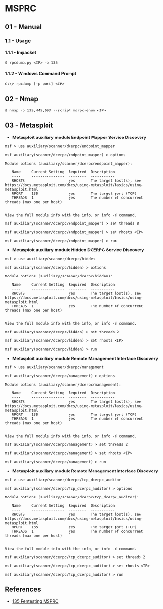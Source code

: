 # MSPRC

## 01 - Manual

### 1.1 - Usage

#### 1.1.1 - Impacket

`$ rpcdump.py <IP> -p 135`

#### 1.1.2 - Windows Command Prompt

`C:\> rpcdump [-p port] <IP>`

## 02 - Nmap

`$ nmap -p 135,445,593 --script msrpc-enum <IP>`

## 03 - Metasploit

- **Metasploit auxiliary module Endpoint Mapper Service Discovery**

```
msf > use auxiliary/scanner/dcerpc/endpoint_mapper

msf auxiliary(scanner/dcerpc/endpoint_mapper) > options

Module options (auxiliary/scanner/dcerpc/endpoint_mapper):

   Name     Current Setting  Required  Description
   ----     ---------------  --------  -----------
   RHOSTS                    yes       The target host(s), see https://docs.metasploit.com/docs/using-metasploit/basics/using-metasploit.html
   RPORT    135              yes       The target port (TCP)
   THREADS  1                yes       The number of concurrent threads (max one per host)


View the full module info with the info, or info -d command.

msf auxiliary(scanner/dcerpc/endpoint_mapper) > set threads 8

msf auxiliary(scanner/dcerpc/endpoint_mapper) > set rhosts <IP>

msf auxiliary(scanner/dcerpc/endpoint_mapper) > run
```

- **Metasploit auxiliary module Hidden DCERPC Service Discovery**

```
msf > use auxiliary/scanner/dcerpc/hidden

msf auxiliary(scanner/dcerpc/hidden) > options

Module options (auxiliary/scanner/dcerpc/hidden):

   Name     Current Setting  Required  Description
   ----     ---------------  --------  -----------
   RHOSTS                    yes       The target host(s), see https://docs.metasploit.com/docs/using-metasploit/basics/using-metasploit.html
   THREADS  1                yes       The number of concurrent threads (max one per host)


View the full module info with the info, or info -d command.

msf auxiliary(scanner/dcerpc/hidden) > set threads 2

msf auxiliary(scanner/dcerpc/hidden) > set rhosts <IP>

msf auxiliary(scanner/dcerpc/hidden) > run
```

- **Metasploit auxiliary module Remote Management Interface Discovery**

```
msf > use auxiliary/scanner/dcerpc/management

msf auxiliary(scanner/dcerpc/management) > options

Module options (auxiliary/scanner/dcerpc/management):

   Name     Current Setting  Required  Description
   ----     ---------------  --------  -----------
   RHOSTS                    yes       The target host(s), see https://docs.metasploit.com/docs/using-metasploit/basics/using-metasploit.html
   RPORT    135              yes       The target port (TCP)
   THREADS  1                yes       The number of concurrent threads (max one per host)


View the full module info with the info, or info -d command.

msf auxiliary(scanner/dcerpc/management) > set threads 2

msf auxiliary(scanner/dcerpc/management) > set rhosts <IP>

msf auxiliary(scanner/dcerpc/management) > run
```

- **Metasploit auxiliary module Remote Management Interface Discovery**

```
msf > use auxiliary/scanner/dcerpc/tcp_dcerpc_auditor

msf auxiliary(scanner/dcerpc/tcp_dcerpc_auditor) > options

Module options (auxiliary/scanner/dcerpc/tcp_dcerpc_auditor):

   Name     Current Setting  Required  Description
   ----     ---------------  --------  -----------
   RHOSTS                    yes       The target host(s), see https://docs.metasploit.com/docs/using-metasploit/basics/using-metasploit.html
   RPORT    135              yes       The target port (TCP)
   THREADS  1                yes       The number of concurrent threads (max one per host)


View the full module info with the info, or info -d command.

msf auxiliary(scanner/dcerpc/tcp_dcerpc_auditor) > set threads 2

msf auxiliary(scanner/dcerpc/tcp_dcerpc_auditor) > set rhosts <IP>

msf auxiliary(scanner/dcerpc/tcp_dcerpc_auditor) > run
```

## References

- [135 Pentesting MSPRC](https://book.hacktricks.xyz/pentesting/135-pentesting-msrpc)